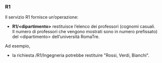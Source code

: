### R1
Il servizio R1 fornisce un’operazione:
* **R1/&lt;dipartimento>** restituisce l’elenco dei professori (cognomi casuali. Il numero di professori che vengono mostrati sono in numero prefissato) del &lt;dipartimento> dell’università RomaTre.

Ad esempio,
* la richiesta /R1/Ingegneria potrebbe restituire "Rossi, Verdi, Bianchi".
